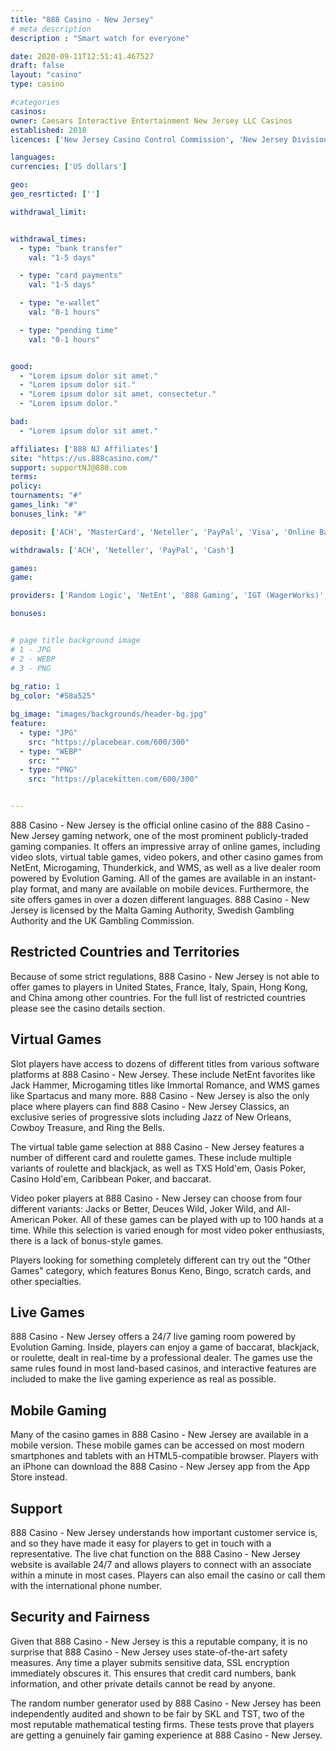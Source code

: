 ```yaml
---
title: "888 Casino - New Jersey"
# meta description
description : "Smart watch for everyone"

date: 2020-09-11T12:51:41.467527
draft: false
layout: "casino" 
type: casino

#categories
casinos: 
owner: Caesars Interactive Entertainment New Jersey LLC Casinos
established: 2018
licences: ['New Jersey Casino Control Commission', 'New Jersey Division of Gaming Enforcement']

languages: 
currencies: ['US dollars']

geo: 
geo_resrticted: ['']

withdrawal_limit:


withdrawal_times:
  - type: "bank transfer"
    val: "1-5 days"

  - type: "card payments"
    val: "1-5 days"

  - type: "e-wallet"
    val: "0-1 hours"

  - type: "pending time"
    val: "0-1 hours"


good:
  - "Lorem ipsum dolor sit amet."
  - "Lorem ipsum dolor sit."
  - "Lorem ipsum dolor sit amet, consectetur."
  - "Lorem ipsum dolor."

bad:
  - "Lorem ipsum dolor sit amet."

affiliates: ['888 NJ Affiliates']
site: "https://us.888casino.com/"
support: supportNJ@888.com
terms:
policy:
tournaments: "#"
games_link: "#"
bonuses_link: "#"

deposit: ['ACH', 'MasterCard', 'Neteller', 'PayPal', 'Visa', 'Online Bank Transfer', 'PayNearMe']

withdrawals: ['ACH', 'Neteller', 'PayPal', 'Cash']

games: 
game:

providers: ['Random Logic', 'NetEnt', '888 Gaming', 'IGT (WagerWorks)', 'WMS', 'NextGen Gaming', 'Barcrest Games', 'Amaya (Chartwell)', 'Betdigital', 'SG Gaming', 'Lightning Box', 'Side City Studios']

bonuses:


# page title background image 
# 1 - JPG
# 2 - WEBP
# 3 - PNG
 
bg_ratio: 1 
bg_color: "#58a525" 

bg_image: "images/backgrounds/header-bg.jpg"
feature:
  - type: "JPG"
    src: "https://placebear.com/600/300"   
  - type: "WEBP"
    src: ""
  - type: "PNG"
    src: "https://placekitten.com/600/300"   


---
```


888 Casino - New Jersey is the official online casino of the 888 Casino - New Jersey gaming network, one of the most prominent publicly-traded gaming companies. It offers an impressive array of online games, including video slots, virtual table games, video pokers, and other casino games from NetEnt, Microgaming, Thunderkick, and WMS, as well as a live dealer room powered by Evolution Gaming. All of the games are available in an instant-play format, and many are available on mobile devices. Furthermore, the site offers games in over a dozen different languages. 888 Casino - New Jersey is licensed by the Malta Gaming Authority, Swedish Gambling Authority and the UK Gambling Commission.

## Restricted Countries and Territories
Because of some strict regulations, 888 Casino - New Jersey is not able to offer games to players in United States, France, Italy, Spain, Hong Kong, and China among other countries. For the full list of restricted countries please see the casino details section.

## Virtual Games
Slot players have access to dozens of different titles from various software platforms at 888 Casino - New Jersey. These include NetEnt favorites like Jack Hammer, Microgaming titles like Immortal Romance, and WMS games like Spartacus and many more. 888 Casino - New Jersey is also the only place where players can find 888 Casino - New Jersey Classics, an exclusive series of progressive slots including Jazz of New Orleans, Cowboy Treasure, and Ring the Bells.

The virtual table game selection at 888 Casino - New Jersey features a number of different card and roulette games. These include multiple variants of roulette and blackjack, as well as TXS Hold'em, Oasis Poker, Casino Hold'em, Caribbean Poker, and baccarat.

Video poker players at 888 Casino - New Jersey can choose from four different variants: Jacks or Better, Deuces Wild, Joker Wild, and All-American Poker. All of these games can be played with up to 100 hands at a time. While this selection is varied enough for most video poker enthusiasts, there is a lack of bonus-style games.

Players looking for something completely different can try out the "Other Games" category, which features Bonus Keno, Bingo, scratch cards, and other specialties.

## Live Games
888 Casino - New Jersey offers a 24/7 live gaming room powered by Evolution Gaming. Inside, players can enjoy a game of baccarat, blackjack, or roulette, dealt in real-time by a professional dealer. The games use the same rules found in most land-based casinos, and interactive features are included to make the live gaming experience as real as possible.

## Mobile Gaming
Many of the casino games in 888 Casino - New Jersey are available in a mobile version. These mobile games can be accessed on most modern smartphones and tablets with an HTML5-compatible browser. Players with an iPhone can download the 888 Casino - New Jersey app from the App Store instead.

## Support
888 Casino - New Jersey understands how important customer service is, and so they have made it easy for players to get in touch with a representative. The live chat function on the 888 Casino - New Jersey website is available 24/7 and allows players to connect with an associate within a minute in most cases. Players can also email the casino or call them with the international phone number.

## Security and Fairness
Given that 888 Casino - New Jersey is this a reputable company, it is no surprise that 888 Casino - New Jersey uses state-of-the-art safety measures. Any time a player submits sensitive data, SSL encryption immediately obscures it. This ensures that credit card numbers, bank information, and other private details cannot be read by anyone.

The random number generator used by 888 Casino - New Jersey has been independently audited and shown to be fair by SKL and TST, two of the most reputable mathematical testing firms. These tests prove that players are getting a genuinely fair gaming experience at 888 Casino - New Jersey.
